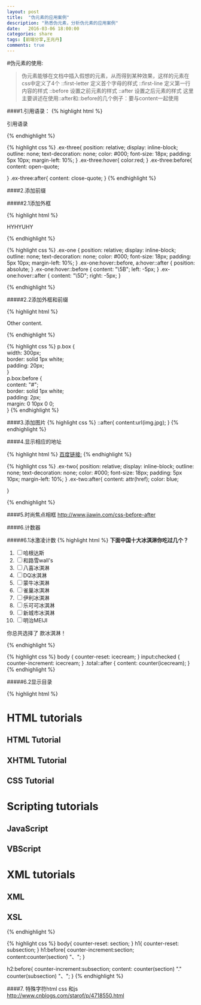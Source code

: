 ```yaml
---
layout: post
title:  "伪元素的应用案例"
description: "熟悉伪元素，分析伪元素的应用案例"
date:   2016-03-06 18:00:00
categories: share
tags: [前端分享,王兆丹]
comments: true
---
```


#伪元素的使用:
>伪元素能够在文档中插入假想的元素，从而得到某种效果，这样的元素在css中定义了4个
::first-letter  定义首个字母的样式
::first-line   定义第一行内容的样式
::before     设置之前元素的样式
::after      设置之后元素的样式
>这里主要讲述在使用::after和::before的几个例子：要与content一起使用

####1.引用语录：
  {% highlight html %}
 <p class="ex-three"> 引用语录 </p>
 {% endhighlight %}

 {% highlight css %}
  .ex-three{
            position: relative;
            display: inline-block;
            outline: none;
            text-decoration: none;
            color: #000;
            font-size: 18px;
            padding: 5px 10px;
            margin-left: 10%;
  }
  .ex-three:hover{
          color:red;
   }
  .ex-three:before{
         content: open-quote;

   }
   .ex-three:after{
        content: close-quote;
   }
  {% endhighlight %}

####2.添加前缀

#####2.1添加外框

{% highlight html %}
<p class="ex-one" >HYHYUHY</p>
 {% endhighlight %}

 {% highlight css %}
 .ex-one {
            position: relative;
            display: inline-block;
            outline: none;
            text-decoration: none;
            color: #000;
            font-size: 18px;
            padding: 5px 10px;
            margin-left: 10%;
        }
        .ex-one:hover::before, a:hover::after { position: absolute; }
        .ex-one:hover::before { content: "\5B"; left: -5px; }
        .ex-one:hover::after { content: "\5D"; right:  -5px; }

{% endhighlight %}

#####2.2添加外框和前缀

{% highlight html %}
<p class="box">Other content.</p> 
{% endhighlight %}

 {% highlight css %}
p.box {  
  width: 300px;  
  border: solid 1px white;  
  padding: 20px;  
}  
p.box:before {  
  content: "#";  
  border: solid 1px white;  
  padding: 2px;  
  margin: 0 10px 0 0;  
}
{% endhighlight %}


####3.添加图片
{% highlight css %}
::after{
   content:url(img.jpg);
}
{% endhighlight %}
 

####4.显示相应的地址

{% highlight html %}
<a class="ex-two" href="http://www.baidu.com">百度链接:</a>
{% endhighlight %}

{% highlight css %}
.ex-two{
            position: relative;
            display: inline-block;
            outline: none;
            text-decoration: none;
            color: #000;
            font-size: 18px;
            padding: 5px 10px;
            margin-left: 10%;
 }
 .ex-two:after{
            content: attr(href);
            color: blue;

 }

 {% endhighlight %}

####5.时尚焦点相框   http://www.jiawin.com/css-before-after


####6.计数器

#####6.1冰激凌计数
{% highlight html %}
<strong>下面中国十大冰淇淋你吃过几个？</strong>
<ol>
    <li><input type="checkbox" id="icecream1"><label for="icecream1">哈根达斯</label></li>
    <li><input type="checkbox" id="icecream2"><label for="icecream2">和路雪wall's</label></li>
    <li><input type="checkbox" id="icecream3"><label for="icecream3">八喜冰淇淋</label></li>
    <li><input type="checkbox" id="icecream4"><label for="icecream4">DQ冰淇淋</label></li>
    <li><input type="checkbox" id="icecream5"><label for="icecream5">蒙牛冰淇淋</label></li>
    <li><input type="checkbox" id="icecream6"><label for="icecream6">雀巢冰淇淋</label></li>
    <li><input type="checkbox" id="icecream7"><label for="icecream7">伊利冰淇淋</label></li>    
    <li><input type="checkbox" id="icecream8"><label for="icecream8">乐可可冰淇淋</label></li>
    <li><input type="checkbox" id="icecream9"><label for="icecream9">新城市冰淇淋</label></li>
    <li><input type="checkbox" id="icecream10"><label for="icecream10">明治MEIJI</label></li>
</ol>
你总共选择了 <strong class="total"></strong> 款冰淇淋！

{% endhighlight %}


{% highlight css %}
body {
  counter-reset: icecream;
}
input:checked {
  counter-increment: icecream;
}
.total::after {
  content: counter(icecream);
}
{% endhighlight %}



#####6.2显示目录 

{% highlight html %}

<h1>HTML tutorials</h1>

<h2>HTML Tutorial</h2>

<h2>XHTML Tutorial</h2>

<h2>CSS Tutorial</h2>

<h1>Scripting tutorials</h1>

<h2>JavaScript</h2>

<h2>VBScript</h2>

<h1>XML tutorials</h1>

<h2>XML</h2>

<h2>XSL</h2>
 {% endhighlight %}
 
 
{% highlight css %}
body{
    counter-reset: section;
}
h1{
    counter-reset: subsection;
}
h1:before{
    counter-increment:section;
    content:counter(section) "、";
}

h2:before{
    counter-increment:subsection;
    content: counter(section) "." counter(subsection) "、";
}
{% endhighlight %}




####7. 特殊字符html css 和js
http://www.cnblogs.com/starof/p/4718550.html



